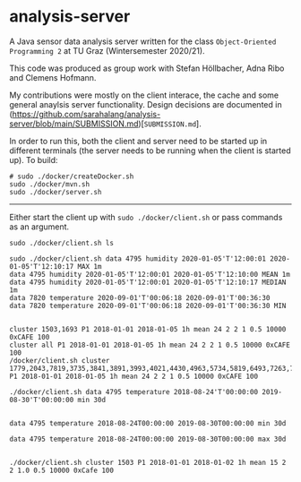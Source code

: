 # analysis-server
A Java sensor data analysis server written for the class `Object-Oriented Programming 2` at TU Graz (Wintersemester 2020/21).

This code was produced as group work with Stefan Höllbacher, Adna Ribo and Clemens Hofmann.

My contributions were mostly on the client interace, the cache and some general anaylsis server functionality. 
Design decisions are documented in (https://github.com/sarahalang/analysis-server/blob/main/SUBMISSION.md)[`SUBMISSION.md`].


In order to run this, both the client and server need to be started up in different terminals (the server needs to be running when the client is started up). 
To build:
```
# sudo ./docker/createDocker.sh
sudo ./docker/mvn.sh
sudo ./docker/server.sh
```

---

Either start the client up with `sudo ./docker/client.sh` or pass commands as an argument.
```
sudo ./docker/client.sh ls

sudo ./docker/client.sh data 4795 humidity 2020-01-05'T'12:00:01 2020-01-05'T'12:10:17 MAX 1m
data 4795 humidity 2020-01-05'T'12:00:01 2020-01-05'T'12:10:00 MEAN 1m
data 4795 humidity 2020-01-05'T'12:00:01 2020-01-05'T'12:10:17 MEDIAN 1m
data 7820 temperature 2020-09-01'T'00:06:18 2020-09-01'T'00:36:30
data 7820 temperature 2020-09-01'T'00:06:18 2020-09-01'T'00:36:30 MIN


cluster 1503,1693 P1 2018-01-01 2018-01-05 1h mean 24 2 2 1 0.5 10000 0xCAFE 100
cluster all P1 2018-01-01 2018-01-05 1h mean 24 2 2 1 0.5 10000 0xCAFE 100
/docker/client.sh cluster 1779,2043,7819,3735,3841,3891,3993,4021,4430,4963,5734,5819,6493,7263,7440,7645 P1 2018-01-01 2018-01-05 1h mean 24 2 2 1 0.5 10000 0xCAFE 100

./docker/client.sh data 4795 temperature 2018-08-24'T'00:00:00 2019-08-30'T'00:00:00 min 30d


data 4795 temperature 2018-08-24T00:00:00 2019-08-30T00:00:00 min 30d

data 4795 temperature 2018-08-24T00:00:00 2019-08-30T00:00:00 max 30d


./docker/client.sh cluster 1503 P1 2018-01-01 2018-01-02 1h mean 15 2 2 1.0 0.5 10000 0xCafe 100
```
